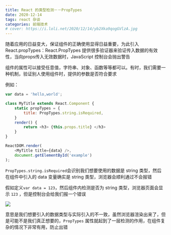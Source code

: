 ```yaml
---
title: React 的类型检测－－PropTypes
date: 2020-12-14
tags: react 杂谈
categories: 前端技术
# cover: https://i.loli.net/2020/12/14/yb2Xka9qogGVlzA.jpg
---
```




随着应用的日益变大，保证组件的正确使用显得日益重要，为此引入React.propTypes：React.PropTypes 提供很多验证器来验证传入数据的有效性，当向props传入无效数据时，JavaScript 控制台会抛出警告

组件的属性可以接受任意值，字符串、对象、函数等等都可以。有时，我们需要一种机制，验证别人使用组件时，提供的参数是否符合要求

例如：

```js
var data = 'hello,world';

class MyTitle extends React.Component {
    static propTypes = {
        title: PropTypes.string.isRequired,
    }
    render() {
        return <h3> {this.props.title} </h3>
    }
}

ReactDOM.render(
    <MyTitle title={data} />,
    document.getElementById('example')
);
```

`PropTypes.string.isRequired`会识别我们想要使用的数据是 string 类型，然后在组件中引入的 data 变量确实是 string 类型，浏览器会顺利通过不会报错

假如定义`var data = 123`，然后组件内检测是否为 string 类型，浏览器页面会显示 `123` ，但是控制台会给我们报一个错误

![](https://i.loli.net/2020/12/14/yb2Xka9qogGVlzA.jpg)

意思是我们想要引入的数据类型与实际引入的不一致，虽然浏览器渲染出来了，但是可能不是我们真正想要的，`PropTypes` 属性就起到了一层检测的作用，在组件复杂的情况下非常有用，防止出错